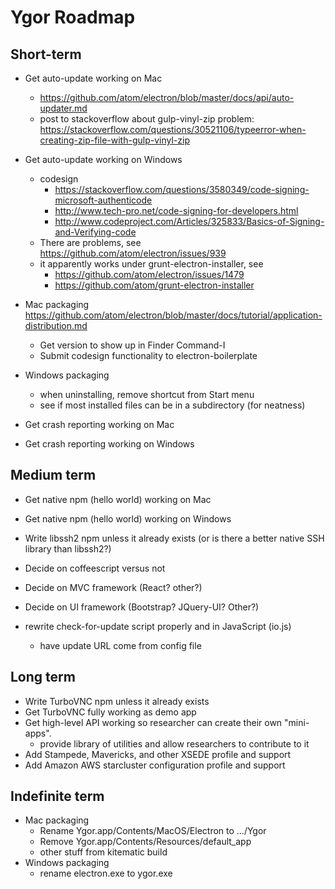 # Ygor Roadmap

## Short-term

  * Get auto-update working on Mac
    * https://github.com/atom/electron/blob/master/docs/api/auto-updater.md
    * post to stackoverflow about gulp-vinyl-zip problem: https://stackoverflow.com/questions/30521106/typeerror-when-creating-zip-file-with-gulp-vinyl-zip
  * Get auto-update working on Windows
    * codesign
      * https://stackoverflow.com/questions/3580349/code-signing-microsoft-authenticode
      * http://www.tech-pro.net/code-signing-for-developers.html
      * http://www.codeproject.com/Articles/325833/Basics-of-Signing-and-Verifying-code
    * There are problems, see https://github.com/atom/electron/issues/939
    * it apparently works under grunt-electron-installer, see
      * https://github.com/atom/electron/issues/1479
      * https://github.com/atom/grunt-electron-installer

  * Mac packaging
    https://github.com/atom/electron/blob/master/docs/tutorial/application-distribution.md
    * Get version to show up in Finder Command-I
    * Submit codesign functionality to electron-boilerplate
  * Windows packaging
    * when uninstalling, remove shortcut from Start menu
    * see if most installed files can be in a subdirectory (for neatness)

  * Get crash reporting working on Mac
  * Get crash reporting working on Windows

## Medium term

  * Get native npm (hello world) working on Mac
  * Get native npm (hello world) working on Windows
  * Write libssh2 npm unless it already exists (or is there a better native SSH library than libssh2?)

  * Decide on coffeescript versus not
  * Decide on MVC framework (React?  other?)
  * Decide on UI framework (Bootstrap?  JQuery-UI?  Other?)
  * rewrite check-for-update script properly and in JavaScript (io.js)
    * have update URL come from config file

## Long term

  * Write TurboVNC npm unless it already exists
  * Get TurboVNC fully working as demo app
  * Get high-level API working so researcher can create their own "mini-apps".
    * provide library of utilities and allow researchers to contribute to it
  * Add Stampede, Mavericks, and other XSEDE profile and support
  * Add Amazon AWS starcluster configuration profile and support

## Indefinite term

  * Mac packaging
    * Rename Ygor.app/Contents/MacOS/Electron to .../Ygor
    * Remove Ygor.app/Contents/Resources/default_app
    * other stuff from kitematic build
  * Windows packaging
    * rename electron.exe to ygor.exe

